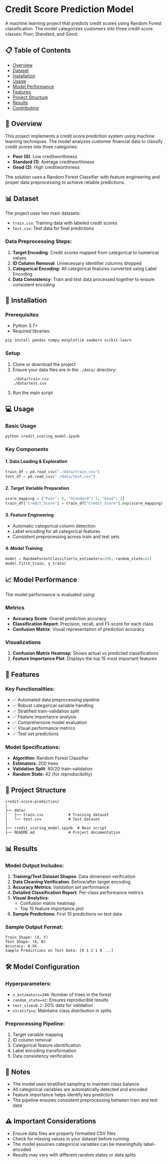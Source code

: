 # Credit Score Prediction Model

A machine learning project that predicts credit scores using Random Forest classification. The model categorizes customers into three credit score classes: Poor, Standard, and Good.

## 📋 Table of Contents
- [Overview](#overview)
- [Dataset](#dataset)
- [Installation](#installation)
- [Usage](#usage)
- [Model Performance](#model-performance)
- [Features](#features)
- [Project Structure](#project-structure)
- [Results](#results)
- [Contributing](#contributing)

## 🎯 Overview

This project implements a credit score prediction system using machine learning techniques. The model analyzes customer financial data to classify credit scores into three categories:

- **Poor (0)**: Low creditworthiness
- **Standard (1)**: Average creditworthiness  
- **Good (2)**: High creditworthiness

The solution uses a Random Forest Classifier with feature engineering and proper data preprocessing to achieve reliable predictions.

## 📊 Dataset

The project uses two main datasets:
- `train.csv`: Training data with labeled credit scores
- `test.csv`: Test data for final predictions

### Data Preprocessing Steps:
1. **Target Encoding**: Credit scores mapped from categorical to numerical values
2. **ID Column Removal**: Unnecessary identifier columns dropped
3. **Categorical Encoding**: All categorical features converted using Label Encoding
4. **Data Consistency**: Train and test data processed together to ensure consistent encoding

## 🚀 Installation

### Prerequisites
- Python 3.7+
- Required libraries:

```bash
pip install pandas numpy matplotlib seaborn scikit-learn
```

### Setup
1. Clone or download the project
2. Ensure your data files are in the `./data/` directory:
   ```
   ./data/train.csv
   ./data/test.csv
   ```
3. Run the main script

## 💻 Usage

### Basic Usage
```python
python credit_scoring_model.ipynb
```

### Key Components

#### 1. Data Loading & Exploration
```python
train_df = pd.read_csv("./data/train.csv")
test_df = pd.read_csv("./data/test.csv")
```

#### 2. Target Variable Preparation
```python
score_mapping = {"Poor": 0, "Standard": 1, "Good": 2}
train_df["Credit_Score"] = train_df["Credit_Score"].map(score_mapping)
```

#### 3. Feature Engineering
- Automatic categorical column detection
- Label encoding for all categorical features
- Consistent preprocessing across train and test sets

#### 4. Model Training
```python
model = RandomForestClassifier(n_estimators=200, random_state=42)
model.fit(X_train, y_train)
```

## 📈 Model Performance

The model performance is evaluated using:

### Metrics
- **Accuracy Score**: Overall prediction accuracy
- **Classification Report**: Precision, recall, and F1-score for each class
- **Confusion Matrix**: Visual representation of prediction accuracy

### Visualizations
1. **Confusion Matrix Heatmap**: Shows actual vs predicted classifications
2. **Feature Importance Plot**: Displays the top 15 most important features

## 🔧 Features

### Key Functionalities:
- ✅ Automated data preprocessing pipeline
- ✅ Robust categorical variable handling
- ✅ Stratified train-validation split
- ✅ Feature importance analysis
- ✅ Comprehensive model evaluation
- ✅ Visual performance metrics
- ✅ Test set predictions

### Model Specifications:
- **Algorithm**: Random Forest Classifier
- **Estimators**: 200 trees
- **Validation Split**: 80/20 train-validation
- **Random State**: 42 (for reproducibility)

## 📁 Project Structure

```
credit-score-prediction/
│
├── data/
│   ├── train.csv           # Training dataset
│   └── test.csv            # Test dataset
│
├── credit_scoring_model.ipynb  # Main script
├── README.md               # Project documentation
```

## 📊 Results

### Model Output Includes:
1. **Training/Test Dataset Shapes**: Data dimension verification
2. **Data Cleaning Verification**: Before/after target encoding
3. **Accuracy Metrics**: Validation set performance
4. **Detailed Classification Report**: Per-class performance metrics
5. **Visual Analytics**:
   - Confusion matrix heatmap
   - Top 15 feature importance plot
6. **Sample Predictions**: First 10 predictions on test data

### Sample Output Format:
```
Train Shape: (X, Y)
Test Shape: (A, B)
Accuracy: 0.XX
Sample Predictions on Test Data: [0 1 2 1 0 ...]
```

## 🛠️ Model Configuration

### Hyperparameters:
- `n_estimators=200`: Number of trees in the forest
- `random_state=42`: Ensures reproducible results
- `test_size=0.2`: 20% data for validation
- `stratify=y`: Maintains class distribution in splits

### Preprocessing Pipeline:
1. Target variable mapping
2. ID column removal
3. Categorical feature identification
4. Label encoding transformation
5. Data consistency verification

## 📝 Notes

- The model uses stratified sampling to maintain class balance
- All categorical variables are automatically detected and encoded
- Feature importance helps identify key predictors
- The pipeline ensures consistent preprocessing between train and test data

## ⚠️ Important Considerations

- Ensure data files are properly formatted CSV files
- Check for missing values in your dataset before running
- The model assumes categorical variables can be meaningfully label-encoded
- Results may vary with different random states or data splits

